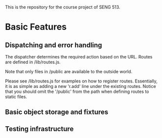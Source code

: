 This is the repository for the course project of SENG 513.

# Basic Features


## Dispatching and error handling

The dispatcher determines the required action based on the URL. Routes are defined
in /lib/routes.js.

Note that only files in /public are available to the outside world.

Please see /lib/routes.js for examples on how to register routes. Essentially, it 
is as simple as adding a new 'r.add' line under the existing routes. Notice that
you should omit the '/public' from the path when defining routes to static files.


## Basic object storage and fixtures


## Testing infrastructure


